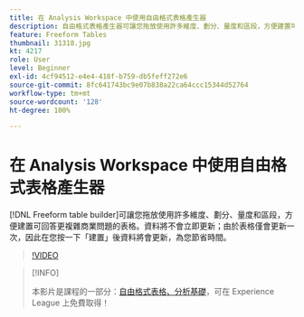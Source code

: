 ```yaml
---
title: 在 Analysis Workspace 中使用自由格式表格產生器
description: 自由格式表格產生器可讓您拖放使用許多維度、劃分、量度和區段，方便建置可回答更複雜商業問題的表格。資料將不會立即更新；由於表格僅會更新一次，因此在您按一下「建置」後資料將會更新，為您節省時間。
feature: Freeform Tables
thumbnail: 31318.jpg
kt: 4217
role: User
level: Beginner
exl-id: 4cf94512-e4e4-418f-b759-db5feff272e6
source-git-commit: 8fc641743bc9e07b838a22ca64ccc15344d52764
workflow-type: tm+mt
source-wordcount: '128'
ht-degree: 100%

---
```


# 在 Analysis Workspace 中使用自由格式表格產生器

[!DNL Freeform table builder]可讓您拖放使用許多維度、劃分、量度和區段，方便建置可回答更複雜商業問題的表格。資料將不會立即更新；由於表格僅會更新一次，因此在您按一下「建置」後資料將會更新，為您節省時間。

>[!VIDEO](https://video.tv.adobe.com/v/31318/?quality=12&learn=on)

>[!INFO]
>
> 本影片是課程的一部分：[自由格式表格、分析基礎](https://experienceleague.adobe.com/?recommended=Analytics-U-1-2020.3)，可在 Experience League 上免費取得！
